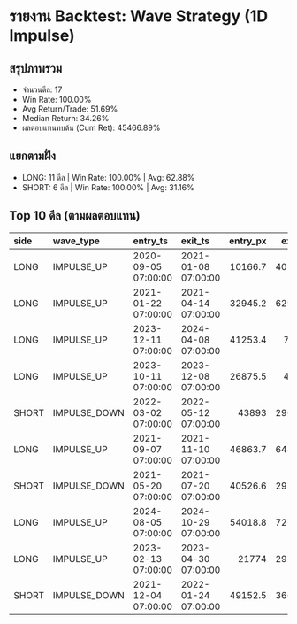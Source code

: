 # รายงาน Backtest: Wave Strategy (1D Impulse)

## สรุปภาพรวม
- จำนวนดีล: 17
- Win Rate: 100.00%
- Avg Return/Trade: 51.69%
- Median Return: 34.26%
- ผลตอบแทนทบต้น (Cum Ret): 45466.89%

## แยกตามฝั่ง
- LONG: 11 ดีล | Win Rate: 100.00% | Avg: 62.88%
- SHORT: 6 ดีล | Win Rate: 100.00% | Avg: 31.16%

## Top 10 ดีล (ตามผลตอบแทน)

| side   | wave_type    | entry_ts            | exit_ts             |   entry_px |   exit_px |   days |    ret |
|:-------|:-------------|:--------------------|:--------------------|-----------:|----------:|-------:|-------:|
| LONG   | IMPULSE_UP   | 2020-09-05 07:00:00 | 2021-01-08 07:00:00 |    10166.7 |   40582.8 |    125 | 299.17 |
| LONG   | IMPULSE_UP   | 2021-01-22 07:00:00 | 2021-04-14 07:00:00 |    32945.2 |   62959.5 |     82 |  91.1  |
| LONG   | IMPULSE_UP   | 2023-12-11 07:00:00 | 2024-04-08 07:00:00 |    41253.4 |   71620   |    119 |  73.61 |
| LONG   | IMPULSE_UP   | 2023-10-11 07:00:00 | 2023-12-08 07:00:00 |    26875.5 |   44171   |     58 |  64.35 |
| SHORT  | IMPULSE_DOWN | 2022-03-02 07:00:00 | 2022-05-12 07:00:00 |    43893   |   29029.8 |     71 |  51.2  |
| LONG   | IMPULSE_UP   | 2021-09-07 07:00:00 | 2021-11-10 07:00:00 |    46863.7 |   64882.4 |     64 |  38.45 |
| SHORT  | IMPULSE_DOWN | 2021-05-20 07:00:00 | 2021-07-20 07:00:00 |    40526.6 |   29790.3 |     61 |  36.04 |
| LONG   | IMPULSE_UP   | 2024-08-05 07:00:00 | 2024-10-29 07:00:00 |    54018.8 |   72736.4 |     85 |  34.65 |
| LONG   | IMPULSE_UP   | 2023-02-13 07:00:00 | 2023-04-30 07:00:00 |    21774   |   29233.2 |     76 |  34.26 |
| SHORT  | IMPULSE_DOWN | 2021-12-04 07:00:00 | 2022-01-24 07:00:00 |    49152.5 |   36660.3 |     51 |  34.08 |